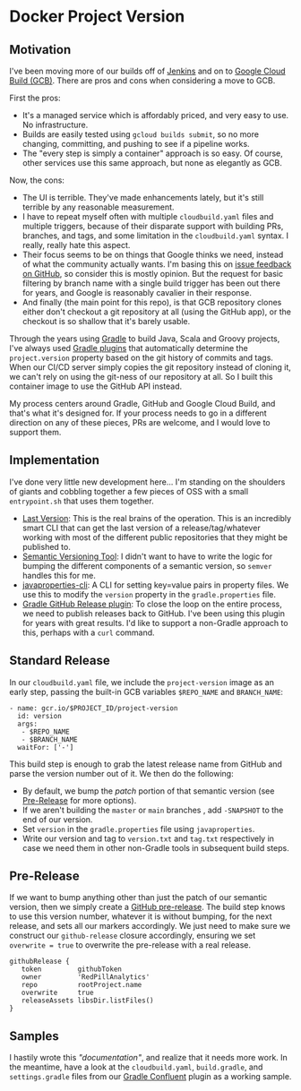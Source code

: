 # Docker Project Version

## Motivation
I've been moving more of our builds off of [Jenkins](https://www.jenkins.io/) and on to [Google Cloud Build (GCB)](https://cloud.google.com/cloud-build).
There are pros and cons when considering a move to GCB.

First the pros:
- It's a managed service which is affordably priced, and very easy to use. No infrastructure.
- Builds are easily tested using `gcloud builds submit`, so no more changing, committing, and pushing to see if a pipeline works.
- The "every step is simply a container" approach is so easy. Of course, other services use this same approach, but none as elegantly as GCB.

Now, the cons:
- The UI is terrible. They've made enhancements lately, but it's still terrible by any reasonable measurement.
- I have to repeat myself often with multiple `cloudbuild.yaml` files and multiple triggers, because of their disparate support with building PRs, branches, and tags, and some limitation in the `cloudbuild.yaml` syntax. I really, really hate this aspect.
- Their focus seems to be on things that Google thinks we need, instead of what the community actually wants. I'm basing this on [issue feedback on GitHub](https://github.com/GoogleCloudPlatform/cloud-builders/issues/138), so consider this is mostly opinion. But the request for basic filtering by branch name with a single build trigger has been out there for years, and Google is reasonably cavalier in their response.
- And finally (the main point for this repo), is that GCB repository clones either don't checkout a git repository at all (using the GitHub app), or the checkout is so shallow that it's barely usable.

Through the years using [Gradle](https://gradle.org/) to build Java, Scala and Groovy projects, I've always used [Gradle plugins](https://plugins.gradle.org/) that automatically determine the `project.version` property based on the git history of commits and tags. When our CI/CD server simply copies the git repository instead of cloning it, we can't rely on using the git-ness of our repository at all. So I built this container image to use the GitHub API instead.

My process centers around Gradle, GitHub and Google Cloud Build, and that's what it's designed for. If your process needs to go in a different direction on any of these pieces, PRs are welcome, and I would love to support them.

## Implementation
I've done very little new development here... I'm standing on the shoulders of giants and cobbling together a few pieces of OSS with a small `entrypoint.sh` that uses them together.

- [Last Version](https://github.com/dvershinin/lastversion): This is the real brains of the operation. This is an incredibly smart CLI that can get the last version of a release/tag/whatever working with most of the different public repositories that they might be published to.
- [Semantic Versioning Tool](https://github.com/maykonlf/semver-cli): I didn't want to have to write the logic for bumping the different components of a semantic version, so `semver` handles this for me.
- [javaproperties-cli](https://javaproperties-cli.readthedocs.io/en/stable/index.html): A CLI for setting key=value pairs in property files. We use this to modify the `version` property in the `gradle.properties` file.
- [Gradle GitHub Release plugin](https://github.com/BreadMoirai/github-release-gradle-plugin): To close the loop on the entire process, we need to publish releases back to GitHub. I've been using this plugin for years with great results. I'd like to support a non-Gradle approach to this, perhaps with a `curl` command.

## Standard Release

In our `cloudbuild.yaml` file, we include the `project-version` image as an early step, passing the built-in GCB variables `$REPO_NAME` and `BRANCH_NAME`:
```
- name: gcr.io/$PROJECT_ID/project-version
  id: version
  args:
   - $REPO_NAME
   - $BRANCH_NAME
  waitFor: ['-']
```
This build step is enough to grab the latest release name from GitHub and parse the version number out of it. We then do the following:
* By default, we bump the *patch* portion of that semantic version (see [Pre-Release](#Pre-Release) for more options).
* If we aren't building the `master` or `main` branches , add `-SNAPSHOT` to the end of our version.
* Set `version` in the `gradle.properties` file using `javaproperties`.
* Write our version and tag to `version.txt` and `tag.txt` respectively in case we need them in other non-Gradle tools  in subsequent build steps.

## Pre-Release
If we want to bump anything other than just the patch of our semantic version, then we simply create a [GitHub pre-release](https://docs.github.com/en/free-pro-team@latest/github/administering-a-repository/managing-releases-in-a-repository#creating-a-release). The build step knows to use this version number, whatever it is without bumping, for the next release, and sets all our markers accordingly. We just need to make sure we construct our `github-release` closure accordingly, ensuring we set `overwrite = true` to overwrite the pre-release with a real release.

```
githubRelease {
   token         githubToken
   owner         'RedPillAnalytics'
   repo          rootProject.name
   overwrite     true
   releaseAssets libsDir.listFiles()
}
```

## Samples

I hastily wrote this *"documentation"*, and realize that it needs more work. In the meantime, have a look at the `cloudbuild.yaml`, `build.gradle`, and `settings.gradle` files from our [Gradle Confluent](https://github.com/RedPillAnalytics/gradle-confluent) plugin as a working sample.
